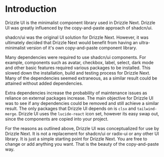 # Introduction

Drizzle UI is the minimalist component library used in Drizzle Next. Drizzle UI was greatly influenced by the copy-and-paste approach of shadcn/ui.

shadcn/ui was the original UI solution for Drizzle Next. However, it was ultimately decided that Drizzle Next would benefit from having an ultra-minimalist version of it's own copy-and-paste component library.

Many dependencies were required to use shadcn/ui components. For example, components such as avatar, checkbox, label, select, dark mode and other basic features required various packages to be installed. This slowed down the installation, build and testing process for Drizzle Next. Many of the dependencies seemed extraneous, as a similar result could be attained without added dependencies.

Extra dependencies increase the probability of maintenance issues as reliance on external packages increase. The main objective for Drizzle UI was to see if any dependencies could be removed and still achieve a similar result. The only packages that Drizzle UI depends on is `clsx` and `tailwind-merge`. Drizzle UI uses the `lucide-react` icon set, however its easy swap out, since the components are copied into your project.

For the reasons as outlined above, Drizzle UI was conceptualized for use by Drizzle Next. It is not a replacement for shadcn/ui or radix-ui or any other UI library. It is just a simple starting point for Drizzle Next. You are free to change or add anything you want. That is the beauty of the copy-and-paste way.
